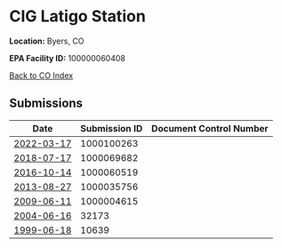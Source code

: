 # CIG Latigo Station

**Location:** Byers, CO

**EPA Facility ID:** 100000060408

[Back to CO Index](../../index.md)

## Submissions

| Date | Submission ID | Document Control Number |
|------|--------------|-------------------------|
| [2022-03-17](submissions/1000100263.md) | 1000100263 |  |
| [2018-07-17](submissions/1000069682.md) | 1000069682 |  |
| [2016-10-14](submissions/1000060519.md) | 1000060519 |  |
| [2013-08-27](submissions/1000035756.md) | 1000035756 |  |
| [2009-06-11](submissions/1000004615.md) | 1000004615 |  |
| [2004-06-16](submissions/32173.md) | 32173 |  |
| [1999-06-18](submissions/10639.md) | 10639 |  |
